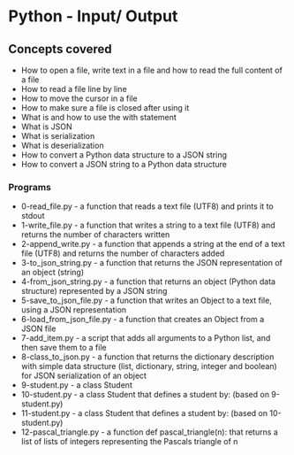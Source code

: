 # Python - Input/ Output
## Concepts covered
* How to open a file, write text in a file and how to read the full content of a file
* How to read a file line by line
* How to move the cursor in a file
* How to make sure a file is closed after using it
* What is and how to use the with statement
* What is JSON
* What is serialization
* What is deserialization
* How to convert a Python data structure to a JSON string
* How to convert a JSON string to a Python data structure
### Programs
* 0-read\_file.py - a function that reads a text file (UTF8) and prints it to stdout
* 1-write\_file.py -  a function that writes a string to a text file (UTF8) and returns the number of characters written
* 2-append\_write.py - a function that appends a string at the end of a text file (UTF8) and returns the number of characters added
* 3-to\_json\_string.py - a function that returns the JSON representation of an object (string)
* 4-from\_json\_string.py - a function that returns an object (Python data structure) represented by a JSON string
* 5-save\_to\_json\_file.py -  a function that writes an Object to a text file, using a JSON representation
* 6-load\_from\_json\_file.py - a function that creates an Object from a JSON file
* 7-add\_item.py -  a script that adds all arguments to a Python list, and then save them to a file
* 8-class\_to\_json.py -  a function that returns the dictionary description with simple data structure (list, dictionary, string, integer and boolean) for JSON serialization of an object
* 9-student.py - a class Student
* 10-student.py - a class Student that defines a student by: (based on 9-student.py)
* 11-student.py -  a class Student that defines a student by: (based on 10-student.py)
* 12-pascal\_triangle.py - a function def pascal\_triangle(n): that returns a list of lists of integers representing the Pascals triangle of n
